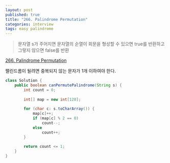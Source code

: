 ```yaml
---
layout: post
published: true
title: "266. Palindrome Permutation"
categories: interview
tags: easy palindrome
---
```


> 문자열 s가 주어지면 문자열의 순열이 회문을 형성할 수 있으면 true를 반환하고 그렇지 않으면 false를 반환

[266. Palindrome Permutation](https://leetcode.com/problems/palindrome-permutation/)

팰린드롬이 될려면 중복되지 않는 문자가 1개 이하여야 한다.

```java
class Solution {
    public boolean canPermutePalindrome(String s) {
        int count = 0;
        
        int[] map = new int[128];
        
        for (char c: s.toCharArray()) {
            map[c]++;
            if (map[c] % 2 == 0)
                count--;
            else
                count++;
        }
        
        return count <= 1;
    }
}
```